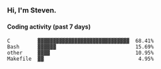### Hi, I'm Steven.

#### Coding activity (past 7 days)
```
C         ▓▓▓▓▓▓▓▓▓▓▓▓▓▓▓▓▓▓▓▓▓▓▓▓▓▓▓▓▓▓  68.41%
Bash      ▓▓▓▓▓▓                          15.69%
other     ▓▓▓▓                            10.95%
Makefile  ▓▓                               4.95%
```
